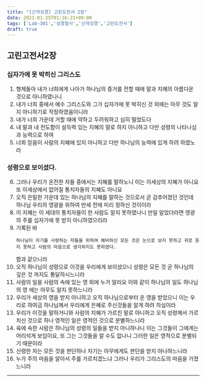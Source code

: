 ```yaml
---
title: "[신약성경] 고린도전서 2장"
date: 2021-01-25T01:16:21+09:00
tags: ['Lab-301','성경필사','신약성경','고린도전서']
draft: true
---
```

## 고린고전서2장
### 십자가에 못 박히신 그리스도
1. 형제들아 내가 너희에게 나아가 하나님의 증거를 전할 때에 말과 지혜의 아름다운 것으로 아니하였나니
2. 내가 너희 중에서 예수 그리스도와 그가 십자가에 못 박히신 것 외에는 아무 것도 알지 아니하기로 작정하였음이니라
3. 내가 너희 가운데 거할 때에 약하고 두려워하고 심히 떨었도다
4. 내 말과 내 전도함이 설득력 있는 지혜의 말로 하지 아니하고 다만 성령의 나타나심과 능력으로 하여
5. 너희 믿음이 사람의 지혜에 있지 아니하고 다만 하나님의 능력에 있게 하려 하였노라
### 성령으로 보이셨다.
6. 그러나 우리가 온전한 자들 중에서는 지혜를 말하노니 이는 이세상의 지혜가 아니요 또 이세상에서 없어질 통치자들의 지혜도 아니요
7. 오직 은밀한 가운데 있는 하나님의 지혜를 말하는 것으로서 곧 감추어졌던 것인데 하나님 우리의 영광을 위하여 만세 전에 미리 정하신 것이이라
8. 이 지혜는 이 세대의 통치자들이 한 사람도 알지 못하였나니 만일 알았더라면 영광의 주를 십자가에 못 받지 아니하였으리라
9. 기록된 바
   ```angular2html
   하나님이 자기를 사랑하는 자들을 위하여 예비하신 모든 것은 눈으로 보지 못하고 귀로 듣지 못하고 사람의 마음으로 생각하지도 못하였다.
   ```
   함과 같으니라
10. 오직 하나님이 성령으로 이것을 우리에게 보이셨으니 성령은 모든 것 곧 하나님의 깊은 것 까지도 통달하시느니라
11. 사람의 일을 사람의 속에 있는 영 외에 누가 알리요 이와 같이 하나님의 일도 하나님의 영 에는 아무도 알지 못하느니라
12. 우리가 세상의 영을 받지 아니하고 오직 하나님으로부터 온 영을 받았으니 이는 우리로 하여금 하나님께서 우리에게 은혜로 주신것들을 알게 하려 하심이라
13. 우리가 이것을 말하거니와 사람의 지혜가 가르친 말로 아니하고 오직 성령께서 가르치신 것으로 하나 영적인 일은 영적인 것으로 분별하느니라
14. 육에 속한 사람은 하나님의 성령의 일들을 받지 아니하나니 이는 그것들이 그에게는 어리석게 보임이요, 또 그는 그것들을 알 수도 없나니 그러한 일은 영적으로 분별되기 때문이라
15. 신령한 자는 모든 것을 판단하나 자기는 아무에게도 판단을 받지 아나하느니라
16. 누가 주의 마음을 알아서 주를 가르치겠느냐 그러나 우리가 그리스도의 마음을 가졌느니라
* * *
